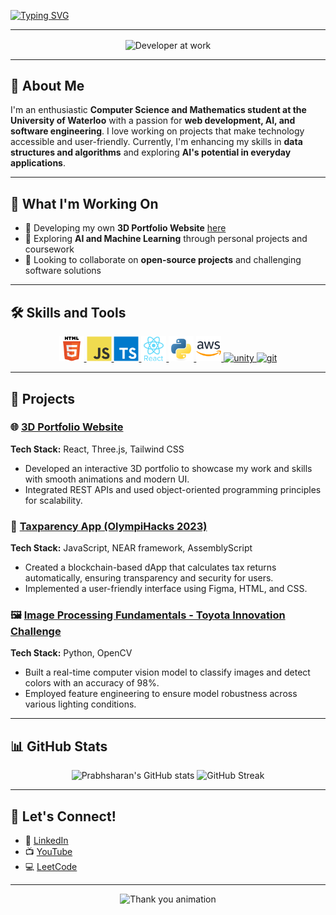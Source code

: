 [![Typing SVG](https://readme-typing-svg.demolab.com?font=Fira+Code&size=45&duration=4000&pause=1000&color=3AB4F2&center=true&vCenter=true&width=1000&height=75&lines=Hello+there!+I'm+Prabhsharan+Singh+Sethi;Computer+Science+and+Mathematics+Student;Frontend+Developer+and+AI+Enthusiast;Passionate+about+Design+and+Innovation)](https://prabhsharan1.github.io/)

---

<div align="center">
  <img align="center" src="https://media.giphy.com/media/l0MYEqEzwMWFCg8rm/giphy.gif" alt="Developer at work" width="250"/>
</div>

---

## 👋 About Me
I'm an enthusiastic **Computer Science and Mathematics student at the University of Waterloo** with a passion for **web development, AI, and software engineering**. I love working on projects that make technology accessible and user-friendly. Currently, I'm enhancing my skills in **data structures and algorithms** and exploring **AI's potential in everyday applications**.

---

## 🌱 What I'm Working On
- 🔭 Developing my own **3D Portfolio Website** [here](https://prabhsharan1.github.io/)
- 🌱 Exploring **AI and Machine Learning** through personal projects and coursework
- 🤝 Looking to collaborate on **open-source projects** and challenging software solutions

---

## 🛠️ Skills and Tools
<p align="center">
  <a href="https://www.w3schools.com/html/" target="_blank">
    <img src="https://raw.githubusercontent.com/devicons/devicon/master/icons/html5/html5-original-wordmark.svg" alt="html5" width="40" height="40"/>
  </a>
  <a href="https://developer.mozilla.org/en-US/docs/Web/JavaScript" target="_blank">
    <img src="https://raw.githubusercontent.com/devicons/devicon/master/icons/javascript/javascript-original.svg" alt="javascript" width="40" height="40"/>
  </a>
  <a href="https://www.typescriptlang.org/" target="_blank">
    <img src="https://raw.githubusercontent.com/devicons/devicon/master/icons/typescript/typescript-original.svg" alt="typescript" width="40" height="40"/>
  </a>
  <a href="https://reactjs.org/" target="_blank">
    <img src="https://raw.githubusercontent.com/devicons/devicon/master/icons/react/react-original-wordmark.svg" alt="react" width="40" height="40"/>
  </a>
  <a href="https://www.python.org" target="_blank">
    <img src="https://raw.githubusercontent.com/devicons/devicon/master/icons/python/python-original.svg" alt="python" width="40" height="40"/>
  </a>
  <a href="https://aws.amazon.com/" target="_blank">
    <img src="https://raw.githubusercontent.com/devicons/devicon/master/icons/amazonwebservices/amazonwebservices-original-wordmark.svg" alt="AWS" width="40" height="40"/>
  </a>
  <a href="https://unity.com/" target="_blank">
    <img src="https://www.vectorlogo.zone/logos/unity3d/unity3d-icon.svg" alt="unity" width="40" height="40"/>
  </a>
  <a href="https://git-scm.com/" target="_blank">
    <img src="https://www.vectorlogo.zone/logos/git-scm/git-scm-icon.svg" alt="git" width="40" height="40"/>
  </a>
</p>

---

## 💼 Projects
### 🌐 [3D Portfolio Website](https://prabhsharan1.github.io/)
**Tech Stack:** React, Three.js, Tailwind CSS  
- Developed an interactive 3D portfolio to showcase my work and skills with smooth animations and modern UI.
- Integrated REST APIs and used object-oriented programming principles for scalability.

### 🧮 [Taxparency App (OlympiHacks 2023)](https://github.com/prabhsharan1/taxparency)
**Tech Stack:** JavaScript, NEAR framework, AssemblyScript  
- Created a blockchain-based dApp that calculates tax returns automatically, ensuring transparency and security for users.
- Implemented a user-friendly interface using Figma, HTML, and CSS.

### 🖼️ [Image Processing Fundamentals - Toyota Innovation Challenge](https://github.com/prabhsharan1/image-processing-fundamentals)
**Tech Stack:** Python, OpenCV  
- Built a real-time computer vision model to classify images and detect colors with an accuracy of 98%.
- Employed feature engineering to ensure model robustness across various lighting conditions.

---

## 📊 GitHub Stats
<p align="center">
  <img src="https://github-readme-stats.vercel.app/api?username=prabhsharan1&show_icons=true&theme=tokyonight" alt="Prabhsharan's GitHub stats" />
  <img src="https://github-readme-streak-stats.herokuapp.com/?user=prabhsharan1&theme=tokyonight" alt="GitHub Streak" />
</p>

---

## 🎯 Let's Connect!
- 💼 [LinkedIn](https://linkedin.com/in/prabhsharan-singh-sethi/)
- 📺 [YouTube](https://www.youtube.com/@prabhsharansinghsethi)
- 💻 [LeetCode](https://www.leetcode.com/prabhsharansinghsethi)

---

<div align="center">
  <img src="https://readme-typing-svg.demolab.com?font=Nabla&size=24&pause=1000&color=42E5F4&center=true&vCenter=true&width=600&height=75&lines=Thank+you+for+visiting+my+profile!;Happy+Coding+%F0%9F%92%BB" alt="Thank you animation" />
</div>
